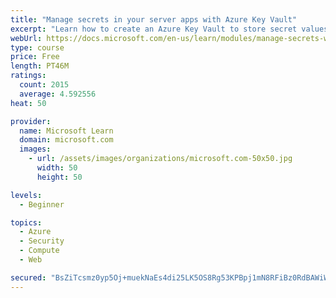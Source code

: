 ```yaml
---
title: "Manage secrets in your server apps with Azure Key Vault"
excerpt: "Learn how to create an Azure Key Vault to store secret values and how to enable secure access to the vault."
webUrl: https://docs.microsoft.com/en-us/learn/modules/manage-secrets-with-azure-key-vault/
type: course
price: Free
length: PT46M
ratings:
  count: 2015
  average: 4.592556
heat: 50

provider:
  name: Microsoft Learn
  domain: microsoft.com
  images:
    - url: /assets/images/organizations/microsoft.com-50x50.jpg
      width: 50
      height: 50

levels:
  - Beginner

topics:
  - Azure
  - Security
  - Compute
  - Web

secured: "BsZiTcsmz0yp5Oj+muekNaEs4di25LK5OS8Rg53KPBpj1mN8RFiBz0RdBAWiWlDunAdsiKmfrw6wok3pDpzehqSY2PEIafgWrInYS49zA+pnRPFUENR6JvnSLTAwBPmnYTfQAZe9bKZIzEdf0rFJ2ycsrin6E6ewarnLnyP2LKJZFfHS9Eejqhxs5M5yINlF6B+4dlrIFE8M1GNulyKu/wdQXGe8kNy504FWEcJpnZCZQXtatyGBu920xqkd1ZGSS/DvQGj4Mh61yFYoG4e6XPRW/mZnBDoqQLz0FF1033EsNyAoWlG20WK7jy6+rJlDzGF7vNIIUVIy43s4sVzw5+46nf5mtZW24USPmJXnZBuIlZRNee+GkLTJAdQXOI1e27bgEuIFBTYoGUPsT32vA2LAfUTDvpbwP+BAIMQHxAE=;PDWtoe2ldo3CvFlFICK4rA=="
---
```


